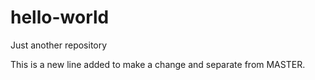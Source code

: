 # hello-world
Just another repository

This is a new line added to make a change and separate from MASTER.
